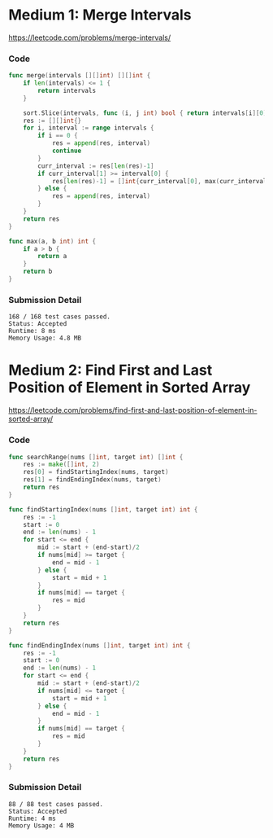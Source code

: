 # Medium 1: Merge Intervals

https://leetcode.com/problems/merge-intervals/

### Code

```go
func merge(intervals [][]int) [][]int {
	if len(intervals) <= 1 {
		return intervals
	}

	sort.Slice(intervals, func (i, j int) bool { return intervals[i][0] < intervals[j][0] })
	res := [][]int{}
	for i, interval := range intervals {
		if i == 0 {
			res = append(res, interval)
			continue
		}
		curr_interval := res[len(res)-1]
		if curr_interval[1] >= interval[0] {
			res[len(res)-1] = []int{curr_interval[0], max(curr_interval[1], interval[1])}
		} else {
			res = append(res, interval)
		}
	}
	return res
}

func max(a, b int) int {
	if a > b {
		return a
	}
	return b
}
```

### Submission Detail

```
168 / 168 test cases passed.
Status: Accepted
Runtime: 8 ms
Memory Usage: 4.8 MB
```

# Medium 2: Find First and Last Position of Element in Sorted Array

https://leetcode.com/problems/find-first-and-last-position-of-element-in-sorted-array/

### Code

```go
func searchRange(nums []int, target int) []int {
	res := make([]int, 2)
	res[0] = findStartingIndex(nums, target)
	res[1] = findEndingIndex(nums, target)
	return res
}

func findStartingIndex(nums []int, target int) int {
	res := -1
	start := 0
	end := len(nums) - 1
	for start <= end {
		mid := start + (end-start)/2
		if nums[mid] >= target {
			end = mid - 1
		} else {
			start = mid + 1
		}
		if nums[mid] == target {
			res = mid
		}
	}
	return res
}

func findEndingIndex(nums []int, target int) int {
	res := -1
	start := 0
	end := len(nums) - 1
	for start <= end {
		mid := start + (end-start)/2
		if nums[mid] <= target {
			start = mid + 1
		} else {
			end = mid - 1
		}
		if nums[mid] == target {
			res = mid
		}
	}
	return res
}
```

### Submission Detail

```
88 / 88 test cases passed.
Status: Accepted
Runtime: 4 ms
Memory Usage: 4 MB
```
